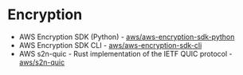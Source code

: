 # Encryption

- AWS Encryption SDK (Python) - [aws/aws-encryption-sdk-python](https://github.com/aws/aws-encryption-sdk-python)
- AWS Encryption SDK CLI - [aws/aws-encryption-sdk-cli](https://github.com/aws/aws-encryption-sdk-cli)
- AWS s2n-quic - Rust implementation of the IETF QUIC protocol - [aws/s2n-quic](https://github.com/aws/s2n-quic)
